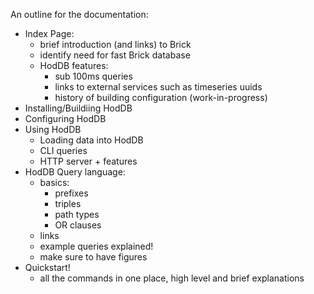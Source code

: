 
An outline for the documentation:

- Index Page:
    - brief introduction (and links) to Brick
    - identify need for fast Brick database
    - HodDB features:
        - sub 100ms queries
        - links to external services such as timeseries uuids
        - history of building configuration (work-in-progress)
- Installing/Buildiing HodDB
- Configuring HodDB
- Using HodDB
    - Loading data into HodDB
    - CLI queries
    - HTTP server + features
- HodDB Query language:
    - basics:
      - prefixes
      - triples
      - path types
      - OR clauses
    - links
    - example queries explained!
    - make sure to have figures
- Quickstart! 
    - all the commands in one place, high level and brief explanations
